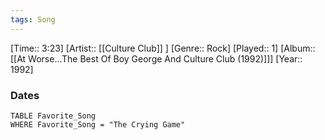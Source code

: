 ```yaml
---
tags: Song  
---
```

[Time:: 3:23]
[Artist:: [[Culture Club]] ]
[Genre:: Rock]
[Played:: 1]
[Album:: [[At Worse...The Best Of Boy George And Culture Club (1992)]]]
[Year:: 1992]
### Dates
````dataview
TABLE Favorite_Song
WHERE Favorite_Song = "The Crying Game"
````